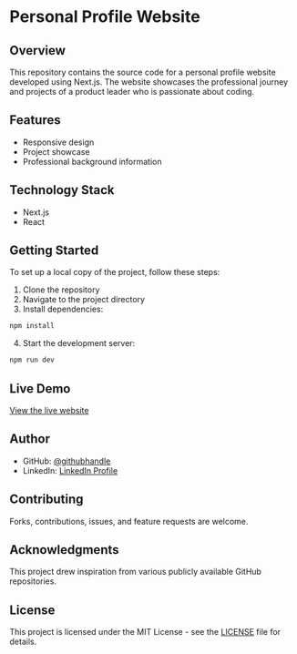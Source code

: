 # Personal Profile Website

## Overview

This repository contains the source code for a personal profile website developed using Next.js. 
The website showcases the professional journey and projects of a product leader who is passionate about coding.

## Features

- Responsive design
- Project showcase
- Professional background information

## Technology Stack

- Next.js
- React

## Getting Started

To set up a local copy of the project, follow these steps:

1. Clone the repository
2. Navigate to the project directory
3. Install dependencies:

```bash
npm install
```

4. Start the development server:

```bash
npm run dev
```

## Live Demo

[View the live website](https://jamesakanoa.github.io/)

## Author

- GitHub: [@githubhandle](https://github.com/jamesakanoa)
- LinkedIn: [LinkedIn Profile](https://www.linkedin.com/in/luminary-james-lee)

## Contributing

Forks, contributions, issues, and feature requests are welcome. 

## Acknowledgments

This project drew inspiration from various publicly available GitHub repositories.

## License

This project is licensed under the MIT License - see the [LICENSE]([https://github.com/jamesakanoa/jamesakanoa.github.io/blob/main/LICENSE.txt]) file for details.
